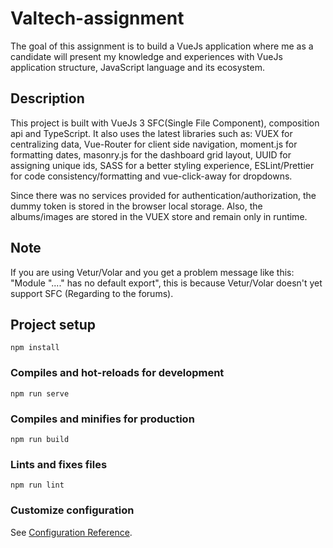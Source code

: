 # Valtech-assignment

The goal of this assignment is to build a VueJs application where me as a candidate will present my knowledge and experiences with VueJs application structure, JavaScript language and its ecosystem.

## Description

This project is built with VueJs 3 SFC(Single File Component), composition api and TypeScript. It also uses the latest libraries such as: VUEX for centralizing data, Vue-Router for client side navigation, moment.js for formatting dates, masonry.js for the dashboard grid layout, UUID for assigning unique ids, SASS for a better styling experience, ESLint/Prettier for code consistency/formatting and vue-click-away for dropdowns.

Since there was no services provided for authentication/authorization, the dummy token is stored in the browser local storage. Also, the albums/images are stored in the VUEX store and remain only in runtime.

## Note

If you are using Vetur/Volar and you get a problem message like this: "Module "...." has no default export", this is because Vetur/Volar doesn't yet support SFC (Regarding to the forums).

## Project setup
```
npm install
```

### Compiles and hot-reloads for development
```
npm run serve
```

### Compiles and minifies for production
```
npm run build
```

### Lints and fixes files
```
npm run lint
```

### Customize configuration
See [Configuration Reference](https://cli.vuejs.org/config/).
